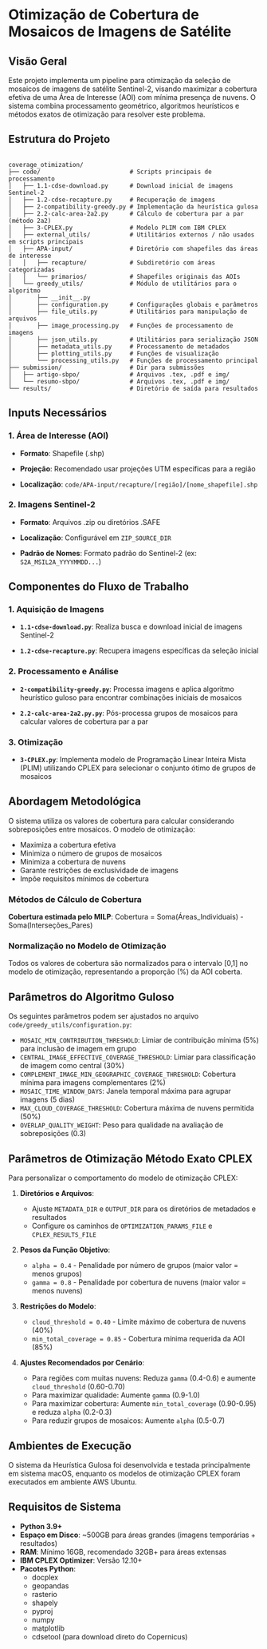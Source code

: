 # Otimização de Cobertura de Mosaicos de Imagens de Satélite

## Visão Geral

Este projeto implementa um pipeline para otimização da seleção de mosaicos de imagens de satélite Sentinel-2, visando maximizar a cobertura efetiva de uma Área de Interesse (AOI) com mínima presença de nuvens. O sistema combina processamento geométrico, algoritmos heurísticos e métodos exatos de otimização para resolver este problema.

## Estrutura do Projeto

```text

coverage_otimization/
├── code/                         # Scripts principais de processamento
│   ├── 1.1-cdse-download.py      # Download inicial de imagens Sentinel-2
│   ├── 1.2-cdse-recapture.py     # Recuperação de imagens
│   ├── 2-compatibility-greedy.py # Implementação da heurística gulosa
│   ├── 2.2-calc-area-2a2.py      # Cálculo de cobertura par a par (método 2a2)
│   ├── 3-CPLEX.py                # Modelo PLIM com IBM CPLEX
│   ├── external_utils/           # Utilitários externos / não usados em scripts principais
│   ├── APA-input/                # Diretório com shapefiles das áreas de interesse
│   │   ├── recapture/            # Subdiretório com áreas categorizadas
│   │   └── primarios/            # Shapefiles originais das AOIs
│   └── greedy_utils/             # Módulo de utilitários para o algoritmo
│       ├── __init__.py
│       ├── configuration.py      # Configurações globais e parâmetros
│       ├── file_utils.py         # Utilitários para manipulação de arquivos
│       ├── image_processing.py   # Funções de processamento de imagens
│       ├── json_utils.py         # Utilitários para serialização JSON
│       ├── metadata_utils.py     # Processamento de metadados
│       ├── plotting_utils.py     # Funções de visualização
│       └── processing_utils.py   # Funções de processamento principal
├── submission/                   # Dir para submissões
│   ├── artigo-sbpo/              # Arquivos .tex, .pdf e img/ 
│   └── resumo-sbpo/              # Arquivos .tex, .pdf e img/
└── results/                      # Diretório de saída para resultados

````

## Inputs Necessários

### 1. Área de Interesse (AOI)

- __Formato__: Shapefile (.shp)

- __Projeção__: Recomendado usar projeções UTM específicas para a região

- __Localização__: ```code/APA-input/recapture/[região]/[nome_shapefile].shp```

### 2. Imagens Sentinel-2

- __Formato__: Arquivos .zip ou diretórios .SAFE

- __Localização__: Configurável em `ZIP_SOURCE_DIR`

- __Padrão de Nomes__: Formato padrão do Sentinel-2 (ex: `S2A_MSIL2A_YYYYMMDD...`)

## Componentes do Fluxo de Trabalho

### 1. Aquisição de Imagens

- __`1.1-cdse-download.py`__: Realiza busca e download inicial de imagens Sentinel-2

- __`1.2-cdse-recapture.py`__: Recupera imagens específicas da seleção inicial

### 2. Processamento e Análise

- __`2-compatibility-greedy.py`__: Processa imagens e aplica algoritmo heurístico guloso para encontrar combinações iniciais de mosaicos

- __`2.2-calc-area-2a2.py.py`__: Pós-processa grupos de mosaicos para calcular valores de cobertura par a par

### 3. Otimização

- __`3-CPLEX.py`__: Implementa modelo de Programação Linear Inteira Mista (PLIM) utilizando CPLEX para selecionar o conjunto ótimo de grupos de mosaicos

## Abordagem Metodológica

O sistema utiliza os valores de cobertura para calcular considerando sobreposições entre mosaicos. O modelo de otimização:

- Maximiza a cobertura efetiva
- Minimiza o número de grupos de mosaicos
- Minimiza a cobertura de nuvens
- Garante restrições de exclusividade de imagens
- Impõe requisitos mínimos de cobertura

### Métodos de Cálculo de Cobertura

__Cobertura estimada pelo MILP__: Cobertura = Soma(Áreas_Individuais) - Soma(Interseções_Pares)

### Normalização no Modelo de Otimização

Todos os valores de cobertura são normalizados para o intervalo [0,1] no modelo de otimização, representando a proporção (%) da AOI coberta.

## Parâmetros do Algoritmo Guloso

Os seguintes parâmetros podem ser ajustados no arquivo `code/greedy_utils/configuration.py`:

- `MOSAIC_MIN_CONTRIBUTION_THRESHOLD`: Limiar de contribuição mínima (5%) para inclusão de imagem em grupo
- `CENTRAL_IMAGE_EFFECTIVE_COVERAGE_THRESHOLD`: Limiar para classificação de imagem como central (30%)
- `COMPLEMENT_IMAGE_MIN_GEOGRAPHIC_COVERAGE_THRESHOLD`: Cobertura mínima para imagens complementares (2%)
- `MOSAIC_TIME_WINDOW_DAYS`: Janela temporal máxima para agrupar imagens (5 dias)
- `MAX_CLOUD_COVERAGE_THRESHOLD`: Cobertura máxima de nuvens permitida (50%)
- `OVERLAP_QUALITY_WEIGHT`: Peso para qualidade na avaliação de sobreposições (0.3)

## Parâmetros de Otimização Método Exato CPLEX

Para personalizar o comportamento do modelo de otimização CPLEX:

1. __Diretórios e Arquivos__:

   - Ajuste `METADATA_DIR` e `OUTPUT_DIR` para os diretórios de metadados e resultados
   - Configure os caminhos de `OPTIMIZATION_PARAMS_FILE` e `CPLEX_RESULTS_FILE`

2. __Pesos da Função Objetivo__:

   - `alpha = 0.4` - Penalidade por número de grupos (maior valor = menos grupos)
   - `gamma = 0.8` - Penalidade por cobertura de nuvens (maior valor = menos nuvens)

3. __Restrições do Modelo__:

   - `cloud_threshold = 0.40` - Limite máximo de cobertura de nuvens (40%)
   - `min_total_coverage = 0.85` - Cobertura mínima requerida da AOI (85%)

4. __Ajustes Recomendados por Cenário__:

   - Para regiões com muitas nuvens: Reduza `gamma` (0.4-0.6) e aumente `cloud_threshold` (0.60-0.70)
   - Para maximizar qualidade: Aumente `gamma` (0.9-1.0)
   - Para maximizar cobertura: Aumente `min_total_coverage` (0.90-0.95) e reduza `alpha` (0.2-0.3)
   - Para reduzir grupos de mosaicos: Aumente `alpha` (0.5-0.7)

## Ambientes de Execução

O sistema da Heurística Gulosa foi desenvolvida e testada principalmente em sistema macOS, enquanto os modelos de otimização CPLEX foram executados em ambiente AWS Ubuntu.

## Requisitos de Sistema

- __Python 3.9+__
- __Espaço em Disco__: ~500GB para áreas grandes (imagens temporárias + resultados)
- __RAM__: Mínimo 16GB, recomendado 32GB+ para áreas extensas
- __IBM CPLEX Optimizer__: Versão 12.10+
- __Pacotes Python__:
  - docplex
  - geopandas
  - rasterio
  - shapely
  - pyproj
  - numpy
  - matplotlib
  - cdsetool (para download direto do Copernicus)
  
